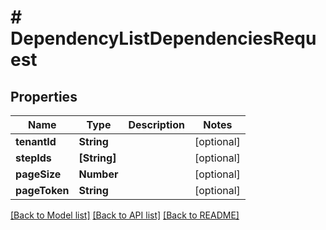 # # DependencyListDependenciesRequest


## Properties


Name | Type | Description | Notes
------------ | ------------- | ------------- | -------------
**tenantId**| **String** |   | [optional]
**stepIds**| **[String]** |   | [optional]
**pageSize**| **Number** |   | [optional]
**pageToken**| **String** |   | [optional]


[[Back to Model list]](../../README.md#models) [[Back to API list]](../../README.md#endpoints) [[Back to README]](../../README.md)